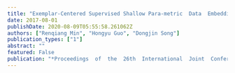 ```yaml
---
title: "Exemplar-Centered Supervised Shallow Para-metric  Data  Embedding"
date: 2017-08-01
publishDate: 2020-08-09T05:55:58.261062Z
authors: ["Renqiang Min", "Hongyu Guo", "Dongjin Song"]
publication_types: ["1"]
abstract: ""
featured: False
publication: "*Proceedings  of  the  26th  International  Joint  Conference  on  Artificial Intelligence (IJCAI)*"
---
```

